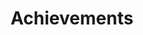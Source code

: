 ---
title : "Achievements"
achievements_list:

# achievements item loop
- name : "Creator Of PROS"
  image : "images/icons/prosIcon.png"
  
# achievements item loop
- name : "Creator Of A Wiki With 20k Monthly Views"
  image : "images/icons/wikiIcon.png"
  
# achievements item loop
- name : "Hosts One Of The Largest VexU Events In The World"
  image : "images/icons/largestEventIcon.png"
  
# achievements item loop
- name : "2020 Virtual Worlds Champions"
  image : "images/icons/worldChampionsIcon.png"
  
# achievements item loop
- name : "VEX Worlds Awards:<br>2023 Think Award,<br>2022 Skills Champion,<br>2022 World Finalist,<br>2021 QIPE Finalist,<br>2019 Create Award,<br>2014 Innovate Award,<br>2013 Innovate Award,<br>2013 Programming Skills"
  image : "images/icons/worldsAwardsIcon.png"
  
# achievements item loop
- name : "Never lost an event, that was not at Purdue or the World Championship"
  image : "images/icons/winningCompIcon.png"

# Break for extra awards
- name : " "
  image : " "

# custom style
custom_class: "" 
custom_attributes: "" 
custom_css: ""
---
